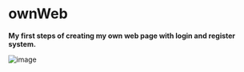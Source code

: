 # ownWeb
**My first steps of creating my own web page with login and register system.**

![image](https://user-images.githubusercontent.com/38911258/83444863-af17c480-a454-11ea-89c3-66405301a2b4.png)
